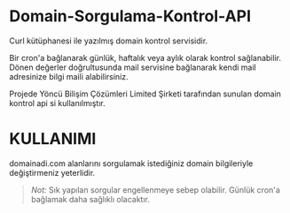 # Domain-Sorgulama-Kontrol-API

Curl kütüphanesi ile yazılmış domain kontrol servisidir. 

Bir cron'a bağlanarak günlük, haftalık veya aylık olarak kontrol sağlanabilir.
Dönen değerler doğrultusunda mail servisine bağlanarak kendi mail adresinize bilgi maili alabilirsiniz.

Projede Yöncü Bilişim Çözümleri Limited Şirketi tarafından sunulan domain kontrol api si kullanılmıştır.

# KULLANIMI

domainadi.com alanlarını sorgulamak istediğiniz domain bilgileriyle değiştirmeniz yeterlidir.

>*Not:* Sık yapılan sorgular engellenmeye sebep olabilir. Günlük cron'a bağlamak daha sağlıklı olacaktır.
